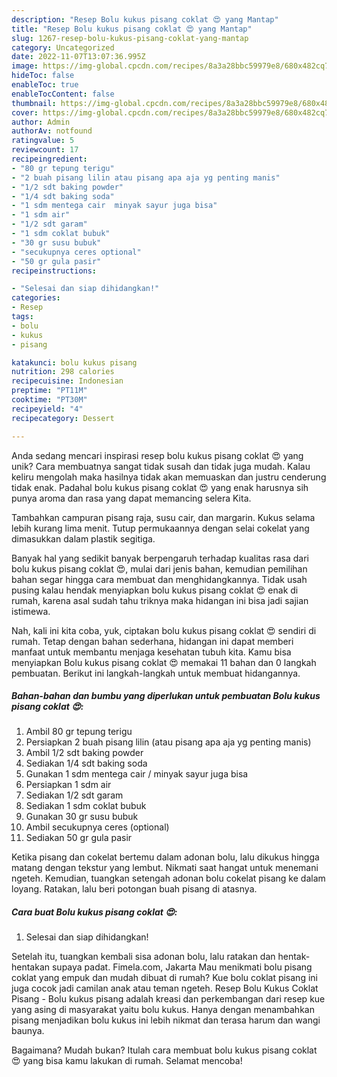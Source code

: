 ```yaml
---
description: "Resep Bolu kukus pisang coklat 😍 yang Mantap"
title: "Resep Bolu kukus pisang coklat 😍 yang Mantap"
slug: 1267-resep-bolu-kukus-pisang-coklat-yang-mantap
category: Uncategorized
date: 2022-11-07T13:07:36.995Z
image: https://img-global.cpcdn.com/recipes/8a3a28bbc59979e8/680x482cq70/bolu-kukus-pisang-coklat-foto-resep-utama.jpg
hideToc: false
enableToc: true
enableTocContent: false
thumbnail: https://img-global.cpcdn.com/recipes/8a3a28bbc59979e8/680x482cq70/bolu-kukus-pisang-coklat-foto-resep-utama.jpg
cover: https://img-global.cpcdn.com/recipes/8a3a28bbc59979e8/680x482cq70/bolu-kukus-pisang-coklat-foto-resep-utama.jpg
author: Admin
authorAv: notfound
ratingvalue: 5
reviewcount: 17
recipeingredient:
- "80 gr tepung terigu"
- "2 buah pisang lilin atau pisang apa aja yg penting manis"
- "1/2 sdt baking powder"
- "1/4 sdt baking soda"
- "1 sdm mentega cair  minyak sayur juga bisa"
- "1 sdm air"
- "1/2 sdt garam"
- "1 sdm coklat bubuk"
- "30 gr susu bubuk"
- "secukupnya ceres optional"
- "50 gr gula pasir"
recipeinstructions:

- "Selesai dan siap dihidangkan!"
categories:
- Resep
tags:
- bolu
- kukus
- pisang

katakunci: bolu kukus pisang 
nutrition: 298 calories
recipecuisine: Indonesian
preptime: "PT11M"
cooktime: "PT30M"
recipeyield: "4"
recipecategory: Dessert

---
```





Anda sedang mencari inspirasi resep bolu kukus pisang coklat 😍 yang unik? Cara membuatnya sangat tidak susah dan tidak juga mudah. Kalau keliru mengolah maka hasilnya tidak akan memuaskan dan justru cenderung tidak enak. Padahal bolu kukus pisang coklat 😍 yang enak harusnya sih punya aroma dan rasa yang dapat memancing selera Kita.





Tambahkan campuran pisang raja, susu cair, dan margarin. Kukus selama lebih kurang lima menit. Tutup permukaannya dengan selai cokelat yang dimasukkan dalam plastik segitiga.

Banyak hal yang sedikit banyak berpengaruh terhadap kualitas rasa dari bolu kukus pisang coklat 😍, mulai dari jenis bahan, kemudian pemilihan bahan segar hingga cara membuat dan menghidangkannya. Tidak usah pusing kalau hendak menyiapkan bolu kukus pisang coklat 😍 enak di rumah, karena asal sudah tahu triknya maka hidangan ini bisa jadi sajian istimewa.






Nah, kali ini kita coba, yuk, ciptakan bolu kukus pisang coklat 😍 sendiri di rumah. Tetap dengan bahan sederhana, hidangan ini dapat memberi manfaat untuk membantu menjaga kesehatan tubuh kita. Kamu bisa menyiapkan Bolu kukus pisang coklat 😍 memakai 11 bahan dan 0 langkah pembuatan. Berikut ini langkah-langkah untuk membuat hidangannya.

<!--inarticleads1-->

##### Bahan-bahan dan bumbu yang diperlukan untuk pembuatan Bolu kukus pisang coklat 😍:

1. Ambil 80 gr tepung terigu
1. Persiapkan 2 buah pisang lilin (atau pisang apa aja yg penting manis)
1. Ambil 1/2 sdt baking powder
1. Sediakan 1/4 sdt baking soda
1. Gunakan 1 sdm mentega cair / minyak sayur juga bisa
1. Persiapkan 1 sdm air
1. Sediakan 1/2 sdt garam
1. Sediakan 1 sdm coklat bubuk
1. Gunakan 30 gr susu bubuk
1. Ambil secukupnya ceres (optional)
1. Sediakan 50 gr gula pasir


Ketika pisang dan cokelat bertemu dalam adonan bolu, lalu dikukus hingga matang dengan tekstur yang lembut. Nikmati saat hangat untuk menemani ngeteh. Kemudian, tuangkan setengah adonan bolu cokelat pisang ke dalam loyang. Ratakan, lalu beri potongan buah pisang di atasnya. 

<!--inarticleads2-->

##### Cara buat Bolu kukus pisang coklat 😍:


1. Selesai dan siap dihidangkan!

Setelah itu, tuangkan kembali sisa adonan bolu, lalu ratakan dan hentak-hentakan supaya padat. Fimela.com, Jakarta Mau menikmati bolu pisang coklat yang empuk dan mudah dibuat di rumah? Kue bolu coklat pisang ini juga cocok jadi camilan anak atau teman ngeteh. Resep Bolu Kukus Coklat Pisang - Bolu kukus pisang adalah kreasi dan perkembangan dari resep kue yang asing di masyarakat yaitu bolu kukus. Hanya dengan menambahkan pisang menjadikan bolu kukus ini lebih nikmat dan terasa harum dan wangi baunya. 

Bagaimana? Mudah bukan? Itulah cara membuat bolu kukus pisang coklat 😍 yang bisa kamu lakukan di rumah. Selamat mencoba!
